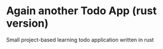# Again another Todo App (rust version)
Small project-based learning todo application written in rust
